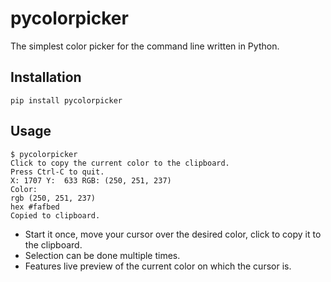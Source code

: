 # pycolorpicker

The simplest color picker for the command line written in Python.

## Installation
```
pip install pycolorpicker
```

## Usage
```
$ pycolorpicker
Click to copy the current color to the clipboard.
Press Ctrl-C to quit.
X: 1707 Y:  633 RGB: (250, 251, 237)
Color:
rgb (250, 251, 237)
hex #fafbed
Copied to clipboard.
```

* Start it once, move your cursor over the desired color, click to copy it to the clipboard.
* Selection can be done multiple times.
* Features live preview of the current color on which the cursor is.
